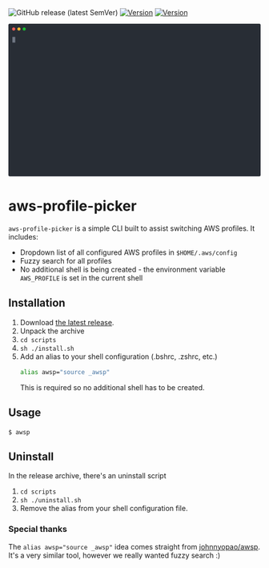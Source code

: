 <img alt="GitHub release (latest SemVer)" src="https://img.shields.io/github/v/release/techtheoryio/aws-profile-picker?color=gree">
<a href="https://goreportcard.com/report/github.com/techtheoryio/aws-profile-picker"><img src="https://goreportcard.com/badge/github.com/techtheoryio/aws-profile-picker" alt="Version"></a>
<a href="#"><img src="https://img.shields.io/github/go-mod/go-version/techtheoryio/aws-profile-picker" alt="Version"></a>

<p align="center">
  <img width="600" src="./images/example.svg">
</p>


# aws-profile-picker

`aws-profile-picker` is a simple CLI built to assist switching AWS profiles. It includes:

- Dropdown list of all configured AWS profiles in `$HOME/.aws/config`
- Fuzzy search for all profiles
- No additional shell is being created - the environment variable `AWS_PROFILE` is set in the current shell

## Installation

1. Download [the latest release](https://github.com/techtheoryio/aws-profile-picker/releases).
2. Unpack the archive
3. `cd scripts`
4. `sh ./install.sh`
5. Add an alias to your shell configuration (.bshrc, .zshrc, etc.)
    ```bash
    alias awsp="source _awsp"
    ```
    This is required so no additional shell has to be created.

## Usage

```shell
$ awsp
```

## Uninstall

In the release archive, there's an uninstall script
1. `cd scripts`
2. `sh ./uninstall.sh`
3. Remove the alias from your shell configuration file.

### Special thanks

The `alias awsp="source _awsp"` idea comes straight from [johnnyopao/awsp](https://github.com/johnnyopao/awsp). It's a very similar tool, however we really wanted fuzzy search :)